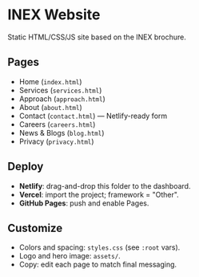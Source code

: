 # INEX Website

Static HTML/CSS/JS site based on the INEX brochure.

## Pages
- Home (`index.html`)
- Services (`services.html`)
- Approach (`approach.html`)
- About (`about.html`)
- Contact (`contact.html`) — Netlify-ready form
- Careers (`careers.html`)
- News & Blogs (`blog.html`)
- Privacy (`privacy.html`)

## Deploy
- **Netlify**: drag-and-drop this folder to the dashboard.
- **Vercel**: import the project; framework = "Other".
- **GitHub Pages**: push and enable Pages.

## Customize
- Colors and spacing: `styles.css` (see `:root` vars).
- Logo and hero image: `assets/`.
- Copy: edit each page to match final messaging.
